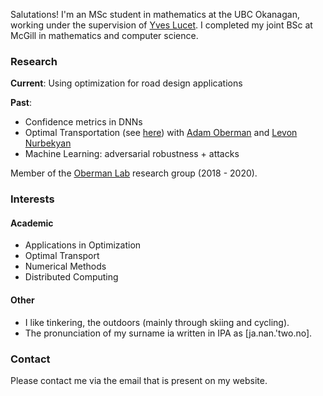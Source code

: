Salutations! I'm an MSc student in mathematics at the UBC Okanagan, working under the supervision of [Yves Lucet](https://people.ok.ubc.ca/ylucet/).
I completed my joint BSc at McGill in mathematics and computer science.

### Research

**Current**: Using optimization for road design applications 

**Past**:
- Confidence metrics in DNNs
- Optimal Transportation (see [here](https://link.springer.com/article/10.1007/s10915-020-01143-x)) with [Adam Oberman](https://adamoberman.net) and [Levon Nurbekyan](https://www.researchgate.net/profile/Levon_Nurbekyan2)  
- Machine Learning: adversarial robustness + attacks

Member of the [Oberman Lab](https://www.adamoberman.net/oberman-lab.html) research group (2018 - 2020).

### Interests

#### Academic
- Applications in Optimization
- Optimal Transport
- Numerical Methods
- Distributed Computing

#### Other
- I like tinkering, the outdoors (mainly through skiing and cycling).
- The pronunciation of my surname ia written in IPA as [ja.nan.'two.no].

### Contact
Please contact me via the email that is present on my website.
